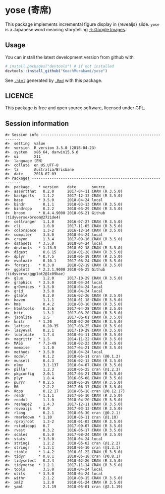 <!-- README.md is generated from README.Rmd. Please edit that file -->
yose (寄席)
===========

This package implements incremental figure display in {revealjs} slide. `yose` is a Japanese word meaning storytelling [-&gt; Google Images](https://www.google.co.jp/search?q=%E5%AF%84%E5%B8%AD&source=lnms&tbm=isch&sa=X&ved=0ahUKEwix35LSoYHaAhVJlJQKHQKKARYQ_AUICygC&biw=1280&bih=924).

Usage
-----

You can install the latest development version from github with

``` r
# install.packages("devtools") # if not installed
devtools::install_github("KeachMurakami/yose")
```

See [`.html`](https://github.com/KeachMurakami/yose/blob/master/demo.html) generated by [`.Rmd`](https://github.com/KeachMurakami/yose/blob/master/demo.Rmd) with this package.

LICENCE
-------

This package is free and open source software, licensed under GPL.

Session information
-------------------

    #> Session info -------------------------------------------------------------
    #>  setting  value                       
    #>  version  R version 3.5.0 (2018-04-23)
    #>  system   x86_64, darwin15.6.0        
    #>  ui       X11                         
    #>  language (EN)                        
    #>  collate  en_US.UTF-8                 
    #>  tz       Australia/Brisbane          
    #>  date     2018-07-03
    #> Packages -----------------------------------------------------------------
    #>  package    * version    date       source                            
    #>  assertthat   0.2.0      2017-04-11 CRAN (R 3.5.0)                    
    #>  backports    1.1.2      2017-12-13 CRAN (R 3.5.0)                    
    #>  base       * 3.5.0      2018-04-24 local                             
    #>  bindr        0.1.1      2018-03-13 CRAN (R 3.5.0)                    
    #>  bindrcpp     0.2.2      2018-03-29 CRAN (R 3.5.0)                    
    #>  broom      * 0.4.4.9000 2018-06-21 Github (tidyverse/broom@2721de4)  
    #>  cellranger   1.1.0      2016-07-27 CRAN (R 3.5.0)                    
    #>  cli          1.0.0      2017-11-05 CRAN (R 3.5.0)                    
    #>  colorspace   1.3-2      2016-12-14 CRAN (R 3.5.0)                    
    #>  compiler     3.5.0      2018-04-24 local                             
    #>  crayon       1.3.4      2017-09-16 CRAN (R 3.5.0)                    
    #>  datasets   * 3.5.0      2018-04-24 local                             
    #>  devtools   * 1.13.5     2018-02-18 CRAN (R 3.5.0)                    
    #>  digest       0.6.15     2018-01-28 CRAN (R 3.5.0)                    
    #>  dplyr      * 0.7.5      2018-05-19 CRAN (R 3.5.0)                    
    #>  evaluate     0.10.1     2017-06-24 CRAN (R 3.5.0)                    
    #>  forcats    * 0.3.0      2018-02-19 CRAN (R 3.5.0)                    
    #>  ggplot2    * 2.2.1.9000 2018-06-25 Github (tidyverse/ggplot2@1c09bae)
    #>  glue         1.2.0      2017-10-29 CRAN (R 3.5.0)                    
    #>  graphics   * 3.5.0      2018-04-24 local                             
    #>  grDevices  * 3.5.0      2018-04-24 local                             
    #>  grid         3.5.0      2018-04-24 local                             
    #>  gtable       0.2.0      2016-02-26 CRAN (R 3.5.0)                    
    #>  haven        1.1.1      2018-01-18 CRAN (R 3.5.0)                    
    #>  hms          0.4.2      2018-03-10 CRAN (R 3.5.0)                    
    #>  htmltools    0.3.6      2017-04-28 CRAN (R 3.5.0)                    
    #>  httr         1.3.1      2017-08-20 CRAN (R 3.5.0)                    
    #>  jsonlite     1.5        2017-06-01 CRAN (R 3.5.0)                    
    #>  knitr      * 1.20       2018-02-20 CRAN (R 3.5.0)                    
    #>  lattice      0.20-35    2017-03-25 CRAN (R 3.5.0)                    
    #>  lazyeval     0.2.1      2017-10-29 CRAN (R 3.5.0)                    
    #>  lubridate    1.7.4      2018-04-11 CRAN (R 3.5.0)                    
    #>  magrittr   * 1.5        2014-11-22 CRAN (R 3.5.0)                    
    #>  MASS       * 7.3-49     2018-02-23 CRAN (R 3.5.0)                    
    #>  memoise      1.1.0      2017-04-21 CRAN (R 3.5.0)                    
    #>  methods    * 3.5.0      2018-04-24 local                             
    #>  modelr       0.1.2      2018-05-11 cran (@0.1.2)                     
    #>  munsell      0.4.3      2016-02-13 CRAN (R 3.5.0)                    
    #>  nlme         3.1-137    2018-04-07 CRAN (R 3.5.0)                    
    #>  pillar       1.2.3      2018-05-25 cran (@1.2.3)                     
    #>  pkgconfig    2.0.1      2017-03-21 CRAN (R 3.5.0)                    
    #>  plyr         1.8.4      2016-06-08 CRAN (R 3.5.0)                    
    #>  purrr      * 0.2.5      2018-05-29 CRAN (R 3.5.0)                    
    #>  R6           2.2.2      2017-06-17 CRAN (R 3.5.0)                    
    #>  Rcpp         0.12.17    2018-05-18 cran (@0.12.17)                   
    #>  readr      * 1.1.1      2017-05-16 CRAN (R 3.5.0)                    
    #>  readxl       1.1.0      2018-04-20 CRAN (R 3.5.0)                    
    #>  reshape2     1.4.3      2017-12-11 CRAN (R 3.5.0)                    
    #>  revealjs   * 0.9        2017-03-13 CRAN (R 3.5.0)                    
    #>  rlang        0.2.1      2018-05-30 cran (@0.2.1)                     
    #>  rmarkdown  * 1.10       2018-06-11 cran (@1.10)                      
    #>  rprojroot    1.3-2      2018-01-03 CRAN (R 3.5.0)                    
    #>  rstudioapi   0.7        2017-09-07 CRAN (R 3.5.0)                    
    #>  rvest        0.3.2      2016-06-17 CRAN (R 3.5.0)                    
    #>  scales       0.5.0      2017-08-24 CRAN (R 3.5.0)                    
    #>  stats      * 3.5.0      2018-04-24 local                             
    #>  stringi      1.2.2      2018-05-02 cran (@1.2.2)                     
    #>  stringr    * 1.3.1      2018-05-10 cran (@1.3.1)                     
    #>  tibble     * 1.4.2      2018-01-22 CRAN (R 3.5.0)                    
    #>  tidyr      * 0.8.1      2018-05-18 cran (@0.8.1)                     
    #>  tidyselect   0.2.4      2018-02-26 CRAN (R 3.5.0)                    
    #>  tidyverse  * 1.2.1      2017-11-14 CRAN (R 3.5.0)                    
    #>  tools        3.5.0      2018-04-24 local                             
    #>  utils      * 3.5.0      2018-04-24 local                             
    #>  withr        2.1.2      2018-03-15 CRAN (R 3.5.0)                    
    #>  xml2         1.2.0      2018-01-24 CRAN (R 3.5.0)                    
    #>  yaml         2.1.19     2018-05-01 cran (@2.1.19)
